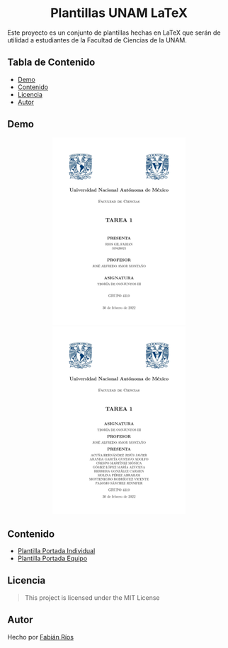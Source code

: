 <h1 align="center"> Plantillas UNAM LaTeX </h1>

Este proyecto es un conjunto de plantillas hechas en LaTeX que serán de utilidad a estudiantes de la Facultad de Ciencias de la UNAM.

## Tabla de Contenido

- [Demo](#demo)
- [Contenido](#contenido)
- [Licencia](#licencia)
- [Autor](#autor)

## Demo

<div align="center">

<img src="./Graphics/PortadaIndividual.jpg" alt="PortadaIndividual" width="300">
<img src="./Graphics/PortadaEquipo.jpg" alt="PortadaEquipo" width="300">

</div>

## Contenido

- [Plantilla Portada Individual](./Plantilla-Portada-Individual/)
- [Plantilla Portada Equipo](./Plantilla-Portada-Equipo/)

## Licencia

> This project is licensed under the MIT License

## Autor

Hecho por [Fabián Ríos](https://www.linkedin.com/in/soyfabianrg/)